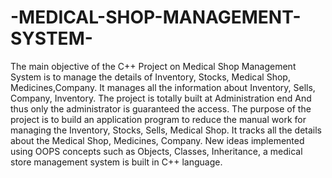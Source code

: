 # -MEDICAL-SHOP-MANAGEMENT-SYSTEM-
The main objective of the C++ Project on Medical Shop Management System is to manage the details                    of Inventory, Stocks, Medical Shop, Medicines,Company. It manages all the information about            Inventory, Sells, Company, Inventory. The project is totally built at Administration end And thus only            the administrator is guaranteed the access. The purpose of the project is to build an application            program to reduce the manual work for managing the Inventory, Stocks, Sells, Medical Shop. It tracks           all the details about the Medical Shop, Medicines, Company.      New ideas implemented using OOPS concepts such as Objects, Classes, Inheritance, a medical store       management system is built in C++ language.   

